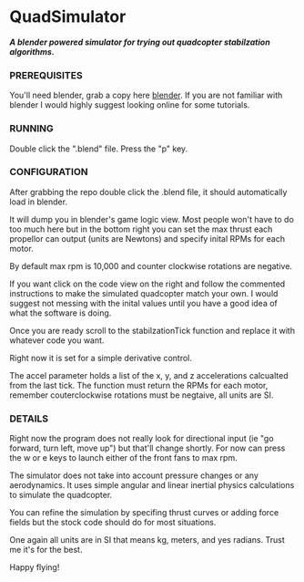 QuadSimulator
=============

***A blender powered simulator for trying out quadcopter stabilzation algorithms.***


### PREREQUISITES

You'll need blender, grab a copy here <a href="http://www.blender.org/">blender</a>. If you are not familiar with blender I would highly suggest looking online for some tutorials.




### RUNNING
  Double click the ".blend" file.
  Press the "p" key.




### CONFIGURATION

After grabbing the repo double click the .blend file, it should automatically load in blender.

It will dump you in blender's game logic view.
Most people won't have to do too much here but in the bottom right you can set the max thrust each propellor can output (units are Newtons) and specify inital RPMs for each motor.

By default max rpm is 10,000 and counter clockwise rotations are negative.

If you want click on the code view on the right and follow the commented instructions to make the simulated quadcopter match your own.
I would suggest not messing with the inital values until you have a good idea of what the software is doing.

Once you are ready scroll to the stabilzationTick function and replace it with whatever code you want.

Right now it is set for a simple derivative control.

The accel parameter holds a list of the x, y, and z accelerations calcualted from the last tick.
The function must return the RPMs for each motor, remember couterclockwise rotations must be negtaive, all units are SI.




### DETAILS

Right now the program does not really look for directional input (ie "go forward, turn left, move up") but that'll change shortly.
For now can press the w or e keys to launch either of the front fans to max rpm.

The simulator does not take into account pressure changes or any aerodynamics. It uses simple angular and linear inertial physics calculations to simulate the quadcopter.

You can refine the simulation by specifing thrust curves or adding force fields but the stock code should do for most situations.

One again all units are in SI that means kg, meters, and yes radians. Trust me it's for the best.

Happy flying!
